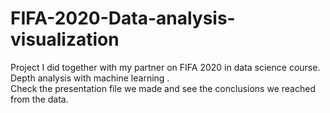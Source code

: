 # FIFA-2020-Data-analysis-visualization

Project I did together with my partner on FIFA 2020 in data science course.
<br>
Depth analysis with machine learning .
<br>
Check the presentation file we made and see the conclusions we reached from the data.
